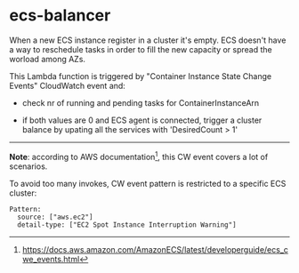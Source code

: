 # ecs-balancer
When a new ECS instance register in a cluster it's empty. ECS doesn't have a way to reschedule tasks in order to fill the new capacity or spread the worload among AZs.

This Lambda function is triggered by "Container Instance State Change Events" CloudWatch event and:

- check nr of running and pending tasks for ContainerInstanceArn

- if both values are 0 and ECS agent is connected, trigger a cluster balance by upating all the services with 'DesiredCount > 1'



------

**Note**: according to AWS documentation[^ecs_cwe_events], this CW event covers a lot of scenarios.

To avoid too many invokes, CW event pattern is restricted to a specific ECS cluster:

```
Pattern:
  source: ["aws.ec2"]
  detail-type: ["EC2 Spot Instance Interruption Warning"]
```



[^ecs_cwe_events]: https://docs.aws.amazon.com/AmazonECS/latest/developerguide/ecs_cwe_events.html

